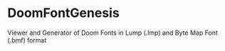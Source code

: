 # DoomFontGenesis
Viewer and Generator of Doom Fonts in Lump (.lmp) and Byte Map Font (.bmf) format
